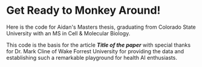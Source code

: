 # Get Ready to Monkey Around!
Here is the code for Aidan's Masters thesis, graduating from Colorado State University with an MS in Cell & Molecular Biology.

This code is the basis for the article ***Title of the paper*** with special thanks for Dr. Mark Cline of Wake Forrest University
for providing the data and establishing such a remarkable playground for health AI enthusiasts.


